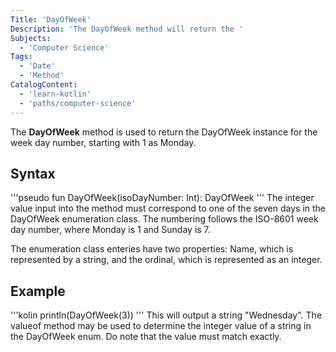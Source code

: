 ```yaml
---
Title: 'DayOfWeek'
Description: 'The DayOfWeek method will return the '
Subjects:
  - 'Computer Science'
Tags:
  - 'Date'
  - 'Method'
CatalogContent:
  - 'learn-kotlin'
  - 'paths/computer-science'
---
```


The **DayOfWeek** method is used to return the DayOfWeek instance for the week day number, starting with 1 as Monday. 
## Syntax
'''pseudo
fun DayOfWeek(isoDayNumber: Int): DayOfWeek
'''
The integer value input into the method must correspond to one of the seven days in the DayOfWeek enumeration class. The numbering follows the ISO-8601 week day number, where Monday is 1 and Sunday is 7. 

The enumeration class enteries have two properties: Name, which is represented by a string, and the ordinal, which is represented as an integer. 
## Example
'''kolin
println(DayOfWeek(3))
'''
This will output a string "Wednesday". The valueof method may be used to determine the integer value of a string in the DayOfWeek enum. Do note that the value must match exactly.